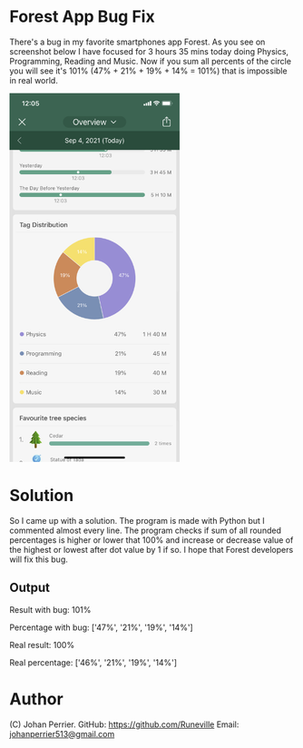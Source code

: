 # Forest App Bug Fix
There's a bug in my favorite smartphones app Forest. As you see on screenshot below I have focused for 3 hours 35 mins today doing Physics, Programming, Reading and Music.
Now if you sum all percents of the circle you will see it's 101% (47% + 21% + 19% + 14% = 101%) that is impossible in real world.

<img src="https://github.com/Runeville/forest-bug-fix/blob/main/bug_presentation.PNG" width="300" height="650">

# Solution
So I came up with a solution. The program is made with Python but I commented almost every line. The program checks if sum of all rounded percentages is higher or lower that 100% and increase or decrease value of the highest or lowest after dot value by 1 if so.
I hope that Forest developers will fix this bug.

## Output
Result with bug: 101%

Percentage with bug: ['47%', '21%', '19%', '14%']

Real result: 100%

Real percentage: ['46%', '21%', '19%', '14%']

# Author
(C) Johan Perrier. 
GitHub: https://github.com/Runeville
Email: johanperrier513@gmail.com
